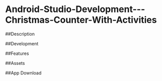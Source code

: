 # Android-Studio-Development---Christmas-Counter-With-Activities

##Description




##Development

##Features

##Assets

##App Download

##
